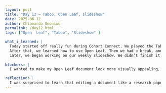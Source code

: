 ```yaml
---
layout: post
title: "Day 13 – Taboo, Open Leaf, slideshow"
date: 2025-06-12
author: Chiamanda Ononiwu
permalink: /day12.html
tags: ["Open  Leaf", "Taboo", "Slideshow" ]

what_i_learned: |
  Today started off really fun during Cohort Connect. We played the Taboo game, which helped me socialize with a lot more people since none of my teammates were in my group. I also gained some insight about myself — I realized I tend to overcomplicate situations. The cards I got were simple, but my explanations were too complex, which made it hard for others to understand me.
  After that, we learned how to use Open Leaf. Then we had a break, and afterward, I finished editing all the sections of my Open Leaf document — adding my blogs, updating the About Me page, and completing the About My Mentors section.
  Later, we began working on our weekly slideshow. We didn’t finish it since we still need to include the activities we’ll be doing tomorrow. We also discussed plans for tomorrow now that our materials have finally arrived..
  
blockers: |
  I wanted to make my Open Leaf document look more visually appealing, but I wasn’t sure which functions to use.

reflection: |
  I was surprised to learn that editing a document like a research paper could involve using a tool that feels almost like building a website. As a group, we discussed the challenges we faced this week and how we could move forward. It was a helpful conversation that gave us clarity. From the games we played in the morning, it was also nice to earn a one-hour early leave pass.
---
```

